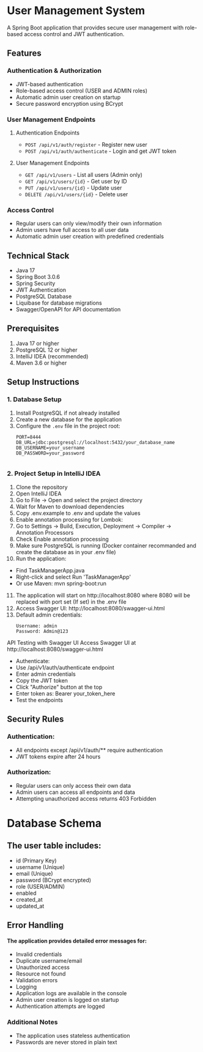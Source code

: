 # User Management System

A Spring Boot application that provides secure user management with role-based access control and JWT authentication.

## Features

### Authentication & Authorization
- JWT-based authentication
- Role-based access control (USER and ADMIN roles)
- Automatic admin user creation on startup
- Secure password encryption using BCrypt

### User Management Endpoints
1. Authentication Endpoints
   - `POST /api/v1/auth/register` - Register new user
   - `POST /api/v1/auth/authenticate` - Login and get JWT token

2. User Management Endpoints
   - `GET /api/v1/users` - List all users (Admin only)
   - `GET /api/v1/users/{id}` - Get user by ID
   - `PUT /api/v1/users/{id}` - Update user
   - `DELETE /api/v1/users/{id}` - Delete user

### Access Control
- Regular users can only view/modify their own information
- Admin users have full access to all user data
- Automatic admin user creation with predefined credentials

## Technical Stack

- Java 17
- Spring Boot 3.0.6
- Spring Security
- JWT Authentication
- PostgreSQL Database
- Liquibase for database migrations
- Swagger/OpenAPI for API documentation

## Prerequisites

1. Java 17 or higher
2. PostgreSQL 12 or higher
3. IntelliJ IDEA (recommended)
4. Maven 3.6 or higher

## Setup Instructions

### 1. Database Setup

1. Install PostgreSQL if not already installed
2. Create a new database for the application
3. Configure the `.env` file in the project root:
   ```properties
   PORT=8444
   DB_URL=jdbc:postgresql://localhost:5432/your_database_name
   DB_USERNAME=your_username
   DB_PASSWORD=your_password


### 2. Project Setup in IntelliJ IDEA
1. Clone the repository
2. Open IntelliJ IDEA
3. Go to File -> Open and select the project directory
4. Wait for Maven to download dependencies
5. Copy .env.example to .env and update the values
6. Enable annotation processing for Lombok:
7. Go to Settings -> Build, Execution, Deployment -> Compiler -> Annotation Processors
8. Check Enable annotation processing
9. Make sure PostgreSQL is running (Docker container recommanded and create the database as in your .env file)
10. Run the application:
- Find TaskManagerApp.java
- Right-click and select Run 'TaskManagerApp'
- Or use Maven: mvn spring-boot:run
11. The application will start on http://localhost:8080 where 8080 will be replaced with port set (If set) in the .env file
12. Access Swagger UI: http://localhost:8080/swagger-ui.html
13. Default admin credentials:
      ```properties
      Username: admin
      Password: Admin@123
API Testing with Swagger UI
Access Swagger UI at http://localhost:8080/swagger-ui.html
- Authenticate:
- Use /api/v1/auth/authenticate endpoint
- Enter admin credentials
- Copy the JWT token
- Click "Authorize" button at the top
- Enter token as: Bearer your_token_here
- Test the endpoints
## Security Rules
### Authentication:
- All endpoints except /api/v1/auth/** require authentication
- JWT tokens expire after 24 hours
### Authorization:
- Regular users can only access their own data
- Admin users can access all endpoints and data
- Attempting unauthorized access returns 403 Forbidden
# Database Schema
## The user table includes:

- id (Primary Key)
- username (Unique)
- email (Unique)
- password (BCrypt encrypted)
- role (USER/ADMIN)
- enabled
- created_at
- updated_at

## Error Handling
#### The application provides detailed error messages for:

- Invalid credentials
- Duplicate username/email
- Unauthorized access
- Resource not found
- Validation errors
- Logging
- Application logs are available in the console
- Admin user creation is logged on startup
- Authentication attempts are logged
### Additional Notes
- The application uses stateless authentication
- Passwords are never stored in plain text
